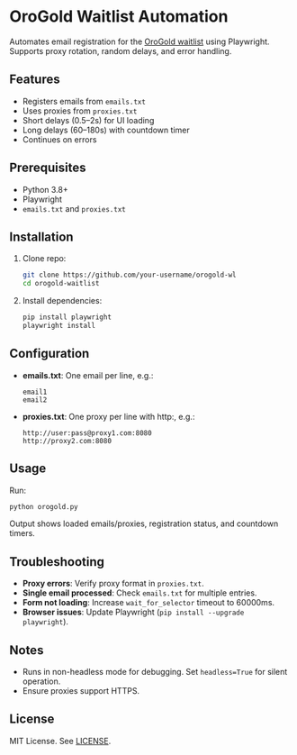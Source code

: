 # OroGold Waitlist Automation

Automates email registration for the [OroGold waitlist](https://orogold.app/) using Playwright. Supports proxy rotation, random delays, and error handling.

## Features
- Registers emails from `emails.txt`
- Uses proxies from `proxies.txt`
- Short delays (0.5–2s) for UI loading
- Long delays (60–180s) with countdown timer
- Continues on errors

## Prerequisites
- Python 3.8+
- Playwright
- `emails.txt` and `proxies.txt`

## Installation
1. Clone repo:
   ```bash
   git clone https://github.com/your-username/orogold-wl
   cd orogold-waitlist
   ```
2. Install dependencies:
   ```bash
   pip install playwright
   playwright install
   ```

## Configuration
- **emails.txt**: One email per line, e.g.:
  ```
  email1
  email2
  ```
- **proxies.txt**: One proxy per line with http:, e.g.:
  ```
  http://user:pass@proxy1.com:8080
  http://proxy2.com:8080
  ```

## Usage
Run:
```bash
python orogold.py
```
Output shows loaded emails/proxies, registration status, and countdown timers.

## Troubleshooting
- **Proxy errors**: Verify proxy format in `proxies.txt`.
- **Single email processed**: Check `emails.txt` for multiple entries.
- **Form not loading**: Increase `wait_for_selector` timeout to 60000ms.
- **Browser issues**: Update Playwright (`pip install --upgrade playwright`).

## Notes
- Runs in non-headless mode for debugging. Set `headless=True` for silent operation.
- Ensure proxies support HTTPS.

## License
MIT License. See [LICENSE](LICENSE).
